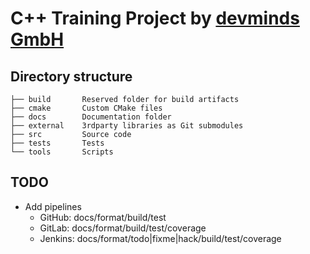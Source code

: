 # C++ Training Project by [devminds GmbH](https://devminds.ch)

## Directory structure

```
├── build       Reserved folder for build artifacts
├── cmake       Custom CMake files
├── docs        Documentation folder
├── external    3rdparty libraries as Git submodules
├── src         Source code
├── tests       Tests
└── tools       Scripts
```

## TODO

* Add pipelines
  * GitHub: docs/format/build/test
  * GitLab: docs/format/build/test/coverage
  * Jenkins: docs/format/todo|fixme|hack/build/test/coverage
